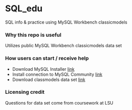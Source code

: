 # SQL_edu
SQL info & practice using MySQL Workbench classicmodels

### Why this repo is useful
Utilizes public MySQL Workbench classicmodels data set

### How users can start / receive help
- Download MySQL Installer [link](https://dev.mysql.com/downloads/installer/)
- Install connection to MySQL Community [link](https://dev.mysql.com/downloads/mysql/)
- Download classmodels data set [link](https://www.mysqltutorial.org/mysql-sample-database.aspx)

### Licensing credit
Questions for data set come from coursework at LSU
